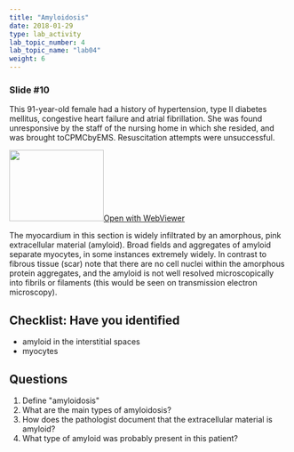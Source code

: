 ```yaml
---
title: "Amyloidosis"
date: 2018-01-29
type: lab_activity
lab_topic_number: 4
lab_topic_name: "lab04"
weight: 6
---
```

<div class="entrybody">
<h3>Slide #10</h3>

<p>This 91-year-old female had a history of hypertension, type II diabetes mellitus, congestive heart failure and atrial fibrillation. She was found unresponsive by the staff of the nursing home in which she resided, and was brought to<span class="caps">CPMC</span>by<span class="caps">EMS.</span> Resuscitation attempts were unsuccessful.</p>

<div class="thumbnail"><a href="https://pathologylab.ctl.columbia.edu/slides/slide6836/" target="_blank"><img alt="" src="/assets/images/slide_6836.jpg" width="170" height="128" class="mt-image-left"></a><a href="https://pathologylab.ctl.columbia.edu/slides/slide6836/" target="_blank">Open with WebViewer</a></div>

<p>The myocardium in this section is widely infiltrated by an amorphous, pink extracellular material (amyloid). Broad fields and aggregates of amyloid separate myocytes, in some instances extremely widely. In contrast to fibrous tissue (scar) note that there are no cell nuclei within the amorphous protein aggregates, and the amyloid is not well resolved microscopically into fibrils or filaments (this would be seen on transmission electron microscopy).<br clear="all"></p>

<h2>Checklist: Have you identified</h2>


<ul class="checklist">
<li>amyloid in the interstitial spaces</li>
<li>myocytes</li>
</ul>



<h2>Questions</h2>


<ol>
<li> Define "amyloidosis"</li>
<li> What are the main types of amyloidosis?</li>
<li> How does the pathologist document that the extracellular material is amyloid?</li>
<li> What type of amyloid was probably present in this patient?</li>
</ol>


						
</div>
